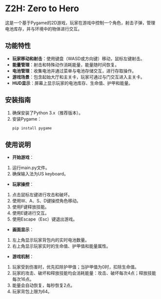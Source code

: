 # Z2H: Zero to Hero

这是一个基于Pygame的2D游戏，玩家在游戏中控制一个角色，射击子弹，管理电池库存，并与环境中的物体进行交互。

## 功能特性

- **玩家移动和射击**：使用键盘（WASD或方向键）移动，鼠标左键射击。
- **能量管理**：射击和特殊动作消耗能量，能量随时间恢复。
- **电池管理**：收集电池并通过菜单与电池存储交互，进行存取操作。
- **游戏场景**：包含起始大厅和主关卡，玩家可通过与门交互进入主关卡。
- **HUD显示**：屏幕上显示玩家的电池库存、生命值、护甲和能量。

## 安装指南

1. 确保安装了Python 3.x（推荐版本）。
2. 安装Pygame：
   ```bash
   pip install pygame

## 使用说明
- **开始游戏**：
1. 运行main.py文件。
2. 确保输入法为US keyboard。

- **玩家操控**：
1. 点击鼠标左键进行攻击和破坏。
2. 使用W、A、S、D键操控角色移动。
3. 使用F键释放技能。
4. 使用E键进行交互。
5. 使用Escape（Esc）键退出游戏。

- **画面显示**：
1. 左上角显示玩家背包内的实时电池数量。
2. 右上角显示玩家实时的生命值、护甲值和能量属性。

- **游戏机制**：
1. 玩家受到伤害时，优先扣除护甲值；当护甲值为0时，扣除生命值。
2. 玩家的攻击、破坏和释放技能均会消耗能量：攻击、破坏每次4点；释放技能每次16点。
3. 能量会自动恢复，每秒恢复2点。
4. 玩家背包上限为64。
